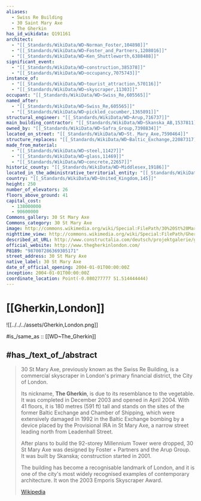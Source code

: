 ```yaml
---
aliases:
  - Swiss Re Building
  - 30 Saint Mary Axe
  - The Gherkin
has_id_wikidata: Q191161
architect:
  - "[[_Standards/WikiData/WD~Norman_Foster,104898]]"
  - "[[_Standards/WikiData/WD~Foster_and_Partners,1208016]]"
  - "[[_Standards/WikiData/WD~Ken_Shuttleworth,6388488]]"
significant_event:
  - "[[_Standards/WikiData/WD~construction,385378]]"
  - "[[_Standards/WikiData/WD~occupancy,7075743]]"
instance_of:
  - "[[_Standards/WikiData/WD~tourist_attraction,570116]]"
  - "[[_Standards/WikiData/WD~skyscraper,11303]]"
occupant: "[[_Standards/WikiData/WD~Swiss_Re,605565]]"
named_after:
  - "[[_Standards/WikiData/WD~Swiss_Re,605565]]"
  - "[[_Standards/WikiData/WD~pickled_cucumber,1365891]]"
structural_engineer: "[[_Standards/WikiData/WD~Arup,716737]]"
main_building_contractor: "[[_Standards/WikiData/WD~Skanska_AB,1537811]]"
owned_by: "[[_Standards/WikiData/WD~Safra_Group,7398834]]"
located_on_street: "[[_Standards/WikiData/WD~St._Mary_Axe,7590464]]"
structure_replaces: "[[_Standards/WikiData/WD~Baltic_Exchange,22087317]]"
made_from_material:
  - "[[_Standards/WikiData/WD~steel,11427]]"
  - "[[_Standards/WikiData/WD~glass,11469]]"
  - "[[_Standards/WikiData/WD~concrete,22657]]"
historic_county: "[[_Standards/WikiData/WD~Middlesex,19186]]"
located_in_the_administrative_territorial_entity: "[[_Standards/WikiData/WD~City_of_London,23311]]"
country: "[[_Standards/WikiData/WD~United_Kingdom,145]]"
height: 250
number_of_elevators: 26
floors_above_ground: 41
capital_cost:
  - 138000000
  - 90600000
Commons_gallery: 30 St Mary Axe
Commons_category: 30 St Mary Axe
image: http://commons.wikimedia.org/wiki/Special:FilePath/30%20St%20Mary%20Axe%20from%20Leadenhall%20Street.jpg
nighttime_view: http://commons.wikimedia.org/wiki/Special:FilePath/Gherkin%2C%20Londres%2C%20Inglaterra%2C%202014-08-07%2C%20DD%20053.JPG
described_at_URL: http://www.constructalia.com/deutsch/projektgalerie/grossbritannien/30_st_mary_axe
official_website: http://www.thegherkinlondon.com/
P8189: "987007286369305171"
street_address: 30 St Mary Axe
native_label: 30 St Mary Axe
date_of_official_opening: 2004-01-01T00:00:00Z
inception: 2004-01-01T00:00:00Z
coordinate_location: Point(-0.080277777 51.514444444)
---
```


# [[Gherkin,London]] 

![[../../../assets/Gherkin,London.png]] 

#is_/same_as :: [[WD~The_Gherkin]] 

## #has_/text_of_/abstract 

> 30 St Mary Axe, previously known as the Swiss Re Building, 
> is a commercial skyscraper in London's primary financial district, the City of London. 
> 
> Its nickname, **The Gherkin**, is due to its resemblance to the vegetable. 
> It was completed in December 2003 and opened in April 2004. 
> With 41 floors, it is 180 metres (591 ft) tall 
> and stands on the sites of the former Baltic Exchange and Chamber of Shipping, 
> which were extensively damaged in 1992 in the Baltic Exchange bombing 
> by a device placed by the Provisional IRA in St Mary Axe, 
> a narrow street leading north from Leadenhall Street.
>
> After plans to build the 92-storey Millennium Tower were dropped, 
> 30 St Mary Axe was designed by Foster + Partners and the Arup Group. 
> It was built by Skanska; construction started in 2001.
>
> The building has become a recognisable landmark of London, 
> and it is one of the city's most widely recognised examples of contemporary architecture. 
> It won the 2003 Emporis Skyscraper Award.
>
> [Wikipedia](https://en.wikipedia.org/wiki/The%20Gherkin) 

